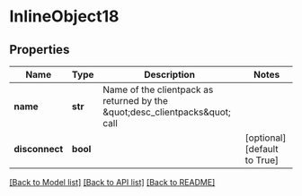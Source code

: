 # InlineObject18

## Properties
Name | Type | Description | Notes
------------ | ------------- | ------------- | -------------
**name** | **str** | Name of the clientpack as returned by the \&quot;desc_clientpacks\&quot; call | 
**disconnect** | **bool** |  | [optional] [default to True]

[[Back to Model list]](../README.md#documentation-for-models) [[Back to API list]](../README.md#documentation-for-api-endpoints) [[Back to README]](../README.md)


